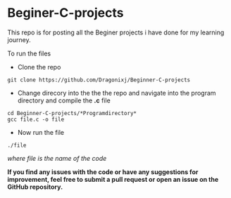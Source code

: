# Beginer-C-projects

This repo is for posting all the Beginer projects i have done for
my learning journey.

To run the files

- Clone the repo

```
git clone https://github.com/Dragonixj/Beginner-C-projects
```

- Change direcory into the the the repo and navigate into the program directory and compile the **.c** file

```
cd Beginner-C-projects/*Programdirectory*
gcc file.c -o file
```

- Now run the file

```
./file
```
*where file is the name of the code*

**If you find any issues with the code or have any suggestions for improvement,
feel free to submit a pull request or open an issue on the GitHub repository.**
